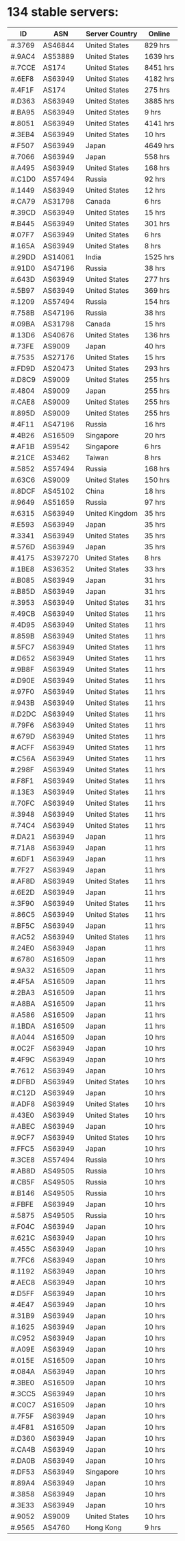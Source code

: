 # 134 stable servers:

| ID | ASN | Server Country | Online |
| ------ | ------ | ------ | ------ |
| #.3769 | AS46844 | United States | 829 hrs |
| #.9AC4 | AS53889 | United States | 1639 hrs |
| #.7CCE | AS174 | United States | 8451 hrs |
| #.6EF8 | AS63949 | United States | 4182 hrs |
| #.4F1F | AS174 | United States | 275 hrs |
| #.D363 | AS63949 | United States | 3885 hrs |
| #.BA95 | AS63949 | United States | 9 hrs |
| #.8051 | AS63949 | United States | 4141 hrs |
| #.3EB4 | AS63949 | United States | 10 hrs |
| #.F507 | AS63949 | Japan | 4649 hrs |
| #.7066 | AS63949 | Japan | 558 hrs |
| #.A495 | AS63949 | United States | 168 hrs |
| #.C1D0 | AS57494 | Russia | 92 hrs |
| #.1449 | AS63949 | United States | 12 hrs |
| #.CA79 | AS31798 | Canada | 6 hrs |
| #.39CD | AS63949 | United States | 15 hrs |
| #.B445 | AS63949 | United States | 301 hrs |
| #.07F7 | AS63949 | United States | 6 hrs |
| #.165A | AS63949 | United States | 8 hrs |
| #.29DD | AS14061 | India | 1525 hrs |
| #.91D0 | AS47196 | Russia | 38 hrs |
| #.643D | AS63949 | United States | 277 hrs |
| #.5B97 | AS63949 | United States | 369 hrs |
| #.1209 | AS57494 | Russia | 154 hrs |
| #.758B | AS47196 | Russia | 38 hrs |
| #.09BA | AS31798 | Canada | 15 hrs |
| #.13D6 | AS40676 | United States | 136 hrs |
| #.73FE | AS9009 | Japan | 40 hrs |
| #.7535 | AS27176 | United States | 15 hrs |
| #.FD9D | AS20473 | United States | 293 hrs |
| #.D8C9 | AS9009 | United States | 255 hrs |
| #.4804 | AS9009 | Japan | 255 hrs |
| #.CAE8 | AS9009 | United States | 255 hrs |
| #.895D | AS9009 | United States | 255 hrs |
| #.4F11 | AS47196 | Russia | 16 hrs |
| #.4B26 | AS16509 | Singapore | 20 hrs |
| #.AF1B | AS9542 | Singapore | 6 hrs |
| #.21CE | AS3462 | Taiwan | 8 hrs |
| #.5852 | AS57494 | Russia | 168 hrs |
| #.63C6 | AS9009 | United States | 150 hrs |
| #.8DCF | AS45102 | China | 18 hrs |
| #.9649 | AS51659 | Russia | 97 hrs |
| #.6315 | AS63949 | United Kingdom | 35 hrs |
| #.E593 | AS63949 | Japan | 35 hrs |
| #.3341 | AS63949 | United States | 35 hrs |
| #.576D | AS63949 | Japan | 35 hrs |
| #.4175 | AS397270 | United States | 8 hrs |
| #.1BE8 | AS36352 | United States | 33 hrs |
| #.B085 | AS63949 | Japan | 31 hrs |
| #.B85D | AS63949 | Japan | 31 hrs |
| #.3953 | AS63949 | United States | 31 hrs |
| #.49CB | AS63949 | United States | 11 hrs |
| #.4D95 | AS63949 | United States | 11 hrs |
| #.859B | AS63949 | United States | 11 hrs |
| #.5FC7 | AS63949 | United States | 11 hrs |
| #.D652 | AS63949 | United States | 11 hrs |
| #.9B8F | AS63949 | United States | 11 hrs |
| #.D90E | AS63949 | United States | 11 hrs |
| #.97F0 | AS63949 | United States | 11 hrs |
| #.943B | AS63949 | United States | 11 hrs |
| #.D2DC | AS63949 | United States | 11 hrs |
| #.79F6 | AS63949 | United States | 11 hrs |
| #.679D | AS63949 | United States | 11 hrs |
| #.ACFF | AS63949 | United States | 11 hrs |
| #.C56A | AS63949 | United States | 11 hrs |
| #.298F | AS63949 | United States | 11 hrs |
| #.F8F1 | AS63949 | United States | 11 hrs |
| #.13E3 | AS63949 | United States | 11 hrs |
| #.70FC | AS63949 | United States | 11 hrs |
| #.3948 | AS63949 | United States | 11 hrs |
| #.74C4 | AS63949 | United States | 11 hrs |
| #.DA21 | AS63949 | Japan | 11 hrs |
| #.71A8 | AS63949 | Japan | 11 hrs |
| #.6DF1 | AS63949 | Japan | 11 hrs |
| #.7F27 | AS63949 | Japan | 11 hrs |
| #.AF8D | AS63949 | United States | 11 hrs |
| #.6E2D | AS63949 | Japan | 11 hrs |
| #.3F90 | AS63949 | United States | 11 hrs |
| #.86C5 | AS63949 | United States | 11 hrs |
| #.BF5C | AS63949 | Japan | 11 hrs |
| #.AC52 | AS63949 | United States | 11 hrs |
| #.24E0 | AS63949 | Japan | 11 hrs |
| #.6780 | AS16509 | Japan | 11 hrs |
| #.9A32 | AS16509 | Japan | 11 hrs |
| #.4F5A | AS16509 | Japan | 11 hrs |
| #.2BA3 | AS16509 | Japan | 11 hrs |
| #.A8BA | AS16509 | Japan | 11 hrs |
| #.A586 | AS16509 | Japan | 11 hrs |
| #.1BDA | AS16509 | Japan | 11 hrs |
| #.A044 | AS16509 | Japan | 10 hrs |
| #.0C2F | AS63949 | Japan | 10 hrs |
| #.4F9C | AS63949 | Japan | 10 hrs |
| #.7612 | AS63949 | Japan | 10 hrs |
| #.DFBD | AS63949 | United States | 10 hrs |
| #.C12D | AS63949 | Japan | 10 hrs |
| #.ADF8 | AS63949 | United States | 10 hrs |
| #.43E0 | AS63949 | United States | 10 hrs |
| #.ABEC | AS63949 | Japan | 10 hrs |
| #.9CF7 | AS63949 | United States | 10 hrs |
| #.FFC5 | AS63949 | Japan | 10 hrs |
| #.3CE8 | AS57494 | Russia | 10 hrs |
| #.AB8D | AS49505 | Russia | 10 hrs |
| #.CB5F | AS49505 | Russia | 10 hrs |
| #.B146 | AS49505 | Russia | 10 hrs |
| #.FBFE | AS63949 | Japan | 10 hrs |
| #.5875 | AS49505 | Russia | 10 hrs |
| #.F04C | AS63949 | Japan | 10 hrs |
| #.621C | AS63949 | Japan | 10 hrs |
| #.455C | AS63949 | Japan | 10 hrs |
| #.7FC6 | AS63949 | Japan | 10 hrs |
| #.1192 | AS63949 | Japan | 10 hrs |
| #.AEC8 | AS63949 | Japan | 10 hrs |
| #.D5FF | AS63949 | Japan | 10 hrs |
| #.4E47 | AS63949 | Japan | 10 hrs |
| #.31B9 | AS63949 | Japan | 10 hrs |
| #.1625 | AS63949 | Japan | 10 hrs |
| #.C952 | AS63949 | Japan | 10 hrs |
| #.A09E | AS63949 | Japan | 10 hrs |
| #.015E | AS16509 | Japan | 10 hrs |
| #.084A | AS63949 | Japan | 10 hrs |
| #.3BE0 | AS16509 | Japan | 10 hrs |
| #.3CC5 | AS63949 | Japan | 10 hrs |
| #.C0C7 | AS16509 | Japan | 10 hrs |
| #.7F5F | AS63949 | Japan | 10 hrs |
| #.4F81 | AS16509 | Japan | 10 hrs |
| #.D360 | AS63949 | Japan | 10 hrs |
| #.CA4B | AS63949 | Japan | 10 hrs |
| #.DA0B | AS63949 | Japan | 10 hrs |
| #.DF53 | AS63949 | Singapore | 10 hrs |
| #.89A4 | AS63949 | Japan | 10 hrs |
| #.3858 | AS63949 | Japan | 10 hrs |
| #.3E33 | AS63949 | Japan | 10 hrs |
| #.9052 | AS9009 | United States | 10 hrs |
| #.9565 | AS4760 | Hong Kong | 9 hrs |

